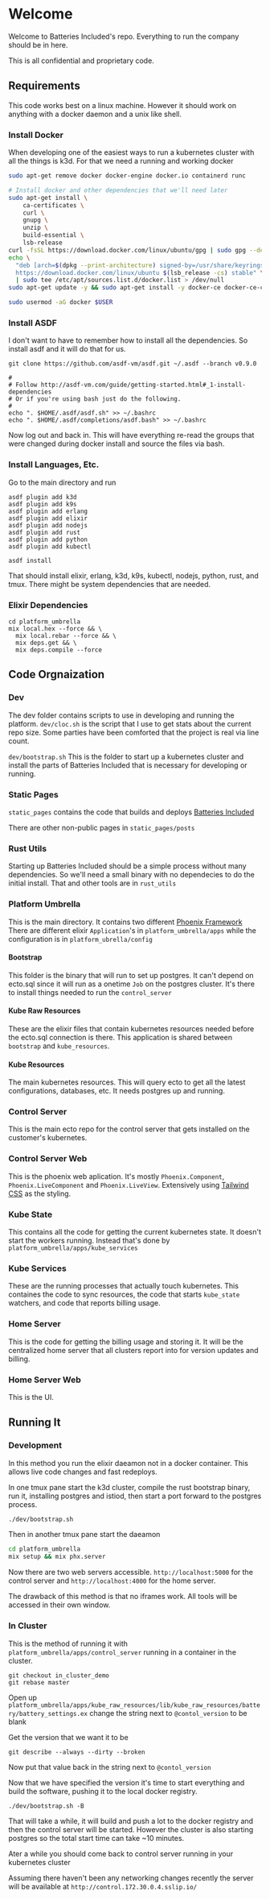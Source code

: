 # Welcome

Welcome to Batteries Included's repo. Everything to run the company should be in here.

This is all confidential and proprietary code.

## Requirements

This code works best on a linux machine. However it should work on anything with a docker daemon and a unix like shell.

### Install Docker

When developing one of the easiest ways to run a kubernetes cluster with all the things is k3d. For that we need a running and working docker

```bash
sudo apt-get remove docker docker-engine docker.io containerd runc

# Install docker and other dependencies that we'll need later
sudo apt-get install \
    ca-certificates \
    curl \
    gnupg \
    unzip \
    build-essential \
    lsb-release
curl -fsSL https://download.docker.com/linux/ubuntu/gpg | sudo gpg --dearmor -o /usr/share/keyrings/docker-archive-keyring.gpg
echo \
  "deb [arch=$(dpkg --print-architecture) signed-by=/usr/share/keyrings/docker-archive-keyring.gpg] \
  https://download.docker.com/linux/ubuntu $(lsb_release -cs) stable" \ 
  | sudo tee /etc/apt/sources.list.d/docker.list > /dev/null
sudo apt-get update -y && sudo apt-get install -y docker-ce docker-ce-cli containerd.io

sudo usermod -aG docker $USER
```

### Install ASDF
I don't want to have to remember how to install all the dependencies. So install asdf and it will do that for us.

```
git clone https://github.com/asdf-vm/asdf.git ~/.asdf --branch v0.9.0

#
# Follow http://asdf-vm.com/guide/getting-started.html#_1-install-dependencies
# Or if you're using bash just do the following.
#
echo ". $HOME/.asdf/asdf.sh" >> ~/.bashrc
echo ". $HOME/.asdf/completions/asdf.bash" >> ~/.bashrc
```


Now log out and back in. This will have everything re-read the groups that were changed during docker install and source the files via bash.


### Install Languages, Etc.

Go to the main directory and run

```
asdf plugin add k3d
asdf plugin add k9s
asdf plugin add erlang
asdf plugin add elixir
asdf plugin add nodejs
asdf plugin add rust
asdf plugin add python
asdf plugin add kubectl

asdf install 
```

That should install elixir, erlang, k3d, k9s, kubectl, nodejs, python, rust, and tmux. There might be system dependencies that are needed.


### Elixir Dependencies

```
cd platform_umbrella
mix local.hex --force && \
  mix local.rebar --force && \
  mix deps.get && \
  mix deps.compile --force

```


## Code Orgnaization

### Dev

The dev folder contains scripts to use in developing and running the platform. `dev/cloc.sh` is the script that I use to get stats about the current repo size. Some parties have been comforted that the project is real via line count.

`dev/bootstrap.sh` This is the folder to start up a kubernetes cluster and install the parts of Batteries Included that is necessary for developing or running. 

### Static Pages

`static_pages` contains the code that builds and deploys [Batteries Included](https://www.batteriesincl.com)

There are other non-public pages in `static_pages/posts`

### Rust Utils

Starting up Batteries Included should be a simple process without many dependencies. So we'll need a small binary with no dependecies to do the initial install. That and other tools are in `rust_utils`

### Platform Umbrella

This is the main directory. It contains two different [Phoenix Framework](https://phoenixframework.org/) There are different elixir `Application`'s in `platform_umbrella/apps` while the configuration is in `platform_ubrella/config`


#### Bootstrap

This folder is the binary that will run to set up postgres. It can't depend on ecto.sql since it will run as a onetime `Job` on the postgres cluster. It's there to install things needed to run the `control_server`

#### Kube Raw Resources

These are the elixir files that contain kubernetes resources needed before the ecto.sql connection is there. This application is shared between `bootstrap` and `kube_resources`.

#### Kube Resources

The main kubernetes resources. This will query ecto to get all the latest configurations, databases, etc. It needs postgres up and running.

### Control Server

This is the main ecto repo for the control server that gets installed on the customer's kubernetes.

### Control Server Web

This is the phoenix web aplication. It's mostly `Phoenix.Component`, `Phoenix.LiveComponent` and `Phoenix.LiveView`. Extensively using [Tailwind CSS](https://tailwindcss.com/) as the styling.


### Kube State

This contains all the code for getting the current kubernetes state. It doesn't start the workers running. Instead that's done by `platform_umbrella/apps/kube_services`

### Kube Services

These are the running processes that actually touch kubernetes. This containes the code to sync resources, the code that starts `kube_state` watchers, and code that reports billing usage.


### Home Server

This is the code for getting the billing usage and storing it. It will be the centralized home server that all clusters report into for version updates and billing.

### Home Server Web

This is the UI.


## Running It


### Development

In this method you run the elixir daeamon not in a docker container. This allows live code changes and fast redeploys.

In one tmux pane start the k3d cluster, compile the rust bootstrap binary, run it, installing postgres and istiod, then start a port forward to the postgres process.

```bash
./dev/bootstrap.sh
```

Then in another tmux pane start the daeamon
```bash
cd platform_umbrella
mix setup && mix phx.server
```


Now there are two web servers accessible. `http://localhost:5000` for the control server and `http://localhost:4000` for the home server.

The drawback of this method is that no iframes work. All tools will be accessed in their own window.

### In Cluster

This is the method of running it with `platform_umbrella/apps/control_server` running in a container in the cluster.

```
git checkout in_cluster_demo
git rebase master
```

Open up `platform_umbrella/apps/kube_raw_resources/lib/kube_raw_resources/battery/battery_settings.ex` change the string next to `@contol_version` to be blank

Get the version that we want it to be
```
git describe --always --dirty --broken
```

Now put that value back in the string next to `@contol_version`


Now that we have specified the version it's time to start everything and build the software, pushing it to the local docker registry.
```
./dev/bootstrap.sh -B
```

That will take a while, it will build and push a lot to the docker registry and then the control server will be started. However the cluster is also starting postgres so the total start time can take ~10 minutes.

Ater a while you should come back to control server running in your kubernetes cluster


Assuming there haven't been any networking changes recently the server will be available at `http://control.172.30.0.4.sslip.io/`
